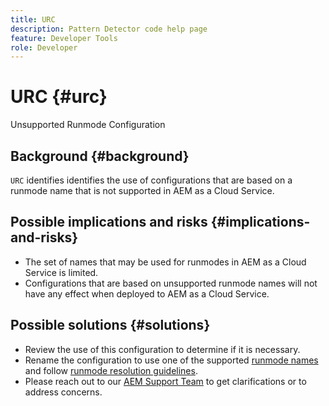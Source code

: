 ```yaml
---
title: URC
description: Pattern Detector code help page
feature: Developer Tools
role: Developer
---
```


# URC {#urc}

Unsupported Runmode Configuration

## Background {#background}

`URC` identifies identifies the use of configurations that are based on a runmode name that is not supported in AEM as a Cloud Service.

## Possible implications and risks {#implications-and-risks}

* The set of names that may be used for runmodes in AEM as a Cloud Service is limited.
* Configurations that are based on unsupported runmode names will not have any effect when deployed to AEM as a Cloud Service.

## Possible solutions {#solutions}

* Review the use of this configuration to determine if it is necessary.
* Rename the configuration to use one of the supported [runmode names](https://experienceleague.adobe.com/docs/experience-manager-cloud-service/release-notes/aem-cloud-changes.html#custom-runmodes) and follow [runmode resolution guidelines](https://experienceleague.adobe.com/docs/experience-manager-cloud-service/implementing/deploying/configuring-osgi.html#runmode-resolution).
* Please reach out to our [AEM Support Team](https://helpx.adobe.com/enterprise/using/support-for-experience-cloud.html) to get clarifications or to address concerns.
